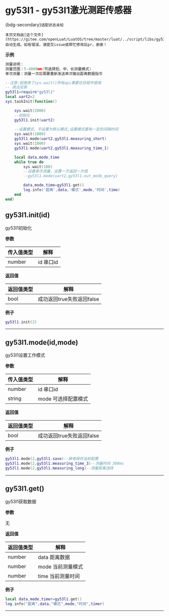 # gy53l1 - gy53l1激光测距传感器 

{bdg-secondary}`适配状态未知`

```{note}
本页文档由[这个文件](https://gitee.com/openLuat/LuatOS/tree/master/luat/../script/libs/gy53l1.lua)自动生成。如有错误，请提交issue或帮忙修改后pr，谢谢！
```


**示例**

```lua
测量说明：
测量范围：5-4000mm(可选择短、中、长测量模式)
单次测量：测量一次后需要重新发送单次输出距离数据指令

--注意:因使用了sys.wait()所有api需要在协程中使用
-- 用法实例
gy53l1=require"gy53l1"
local uart2=2
sys.taskInit(function()

    sys.wait(2000)
    --初始化
    gy53l1.init(uart2)
    
    --设置模式，不设置为默认模式,设置模式要有一定的间隔时间
    sys.wait(1000)
    gy53l1.mode(uart2,gy53l1.measuring_short)
    sys.wait(1000)
    gy53l1.mode(uart2,gy53l1.measuring_time_1)

    local data,mode,time
    while true do
        sys.wait(100)
        --设置单次测量，设置一次返回一次值
        --gy53l1.mode(uart2,gy53l1.out_mode_query)

        data,mode,time=gy53l1.get()
        log.info('距离',data,'模式',mode,'时间',time)
    end
end)

```

## gy53l1.init(id)



gy53l1初始化

**参数**

|传入值类型|解释|
|-|-|
|number|id 串口id|

**返回值**

|返回值类型|解释|
|-|-|
|bool|成功返回true失败返回false|

**例子**

```lua
gy53l1.init(2) 

```

---

## gy53l1.mode(id,mode)



gy53l1设置工作模式

**参数**

|传入值类型|解释|
|-|-|
|number|id 串口id|
|string|mode 可选择配置模式|

**返回值**

|返回值类型|解释|
|-|-|
|bool|成功返回true失败返回false|

**例子**

```lua
gy53l1.mode(2,gy53l1.save)--掉电保存当前配置
gy53l1.mode(2,gy53l1.measuring_time_3)--测量时间 300ms
gy53l1.mode(2,gy53l1.measuring_long)--测量距离选择

```

---

## gy53l1.get()



gy53l1获取数据

**参数**

无

**返回值**

|返回值类型|解释|
|-|-|
|number|data 距离数据|
|number|mode 当前测量模式|
|number|time 当前测量时间|

**例子**

```lua
local data,mode,timer=gy53l1.get()
log.info("距离",data,"模式",mode,"时间",timer)

```

---

